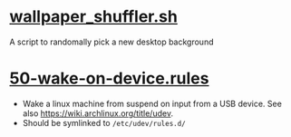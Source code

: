 # [wallpaper_shuffler.sh](https://github.com/apmiller108/scripts/blob/main/wallpaper_shuffler.sh)
A script to randomally pick a new desktop background

# [50-wake-on-device.rules](https://github.com/apmiller108/scripts/blob/main/50-wake-on-device.rules "udev rule")
- Wake a linux machine from suspend on input from a USB device. See also https://wiki.archlinux.org/title/udev.
- Should be symlinked to `/etc/udev/rules.d/`

